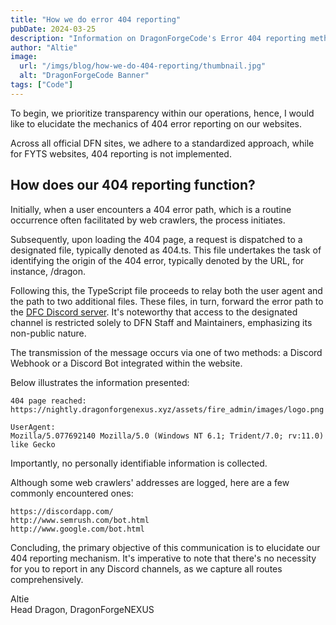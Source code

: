 ```yaml
---
title: "How we do error 404 reporting"
pubDate: 2024-03-25
description: "Information on DragonForgeCode's Error 404 reporting method"
author: "Altie"
image:
  url: "/imgs/blog/how-we-do-404-reporting/thumbnail.jpg"
  alt: "DragonForgeCode Banner"
tags: ["Code"]
---
```


To begin, we prioritize transparency within our operations, hence, I would like to elucidate the mechanics of 404 error reporting on our websites.

Across all official DFN sites, we adhere to a standardized approach, while for FYTS websites, 404 reporting is not implemented.

## How does our 404 reporting function?

Initially, when a user encounters a 404 error path, which is a routine occurrence often facilitated by web crawlers, the process initiates.

Subsequently, upon loading the 404 page, a request is dispatched to a designated file, typically denoted as 404.ts. This file undertakes the task of identifying the origin of the 404 error, typically denoted by the URL, for instance, /dragon.

Following this, the TypeScript file proceeds to relay both the user agent and the path to two additional files. These files, in turn, forward the error path to the [DFC Discord server](https://code.dragonforgenexus.xyz/discord). It's noteworthy that access to the designated channel is restricted solely to DFN Staff and Maintainers, emphasizing its non-public nature.

The transmission of the message occurs via one of two methods: a Discord Webhook or a Discord Bot integrated within the website.

Below illustrates the information presented:

```
404 page reached:
https://nightly.dragonforgenexus.xyz/assets/fire_admin/images/logo.png

UserAgent:
Mozilla/5.077692140 Mozilla/5.0 (Windows NT 6.1; Trident/7.0; rv:11.0) like Gecko
```

Importantly, no personally identifiable information is collected.

Although some web crawlers' addresses are logged, here are a few commonly encountered ones:

```
https://discordapp.com/
http://www.semrush.com/bot.html
http://www.google.com/bot.html
```

Concluding, the primary objective of this communication is to elucidate our 404 reporting mechanism. It's imperative to note that there's no necessity for you to report in any Discord channels, as we capture all routes comprehensively.

Altie  
Head Dragon, DragonForgeNEXUS
